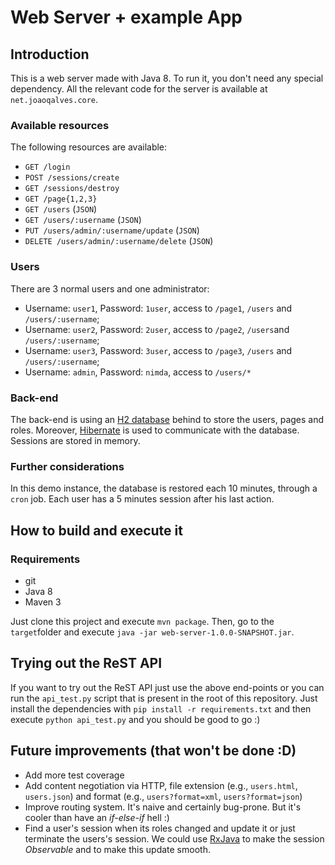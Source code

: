 # Web Server + example App

## Introduction

This is a web server made with Java 8. To run it, you don't need any special dependency. All the relevant code for the server is available at ``net.joaoqalves.core``.


### Available resources

The following resources are available:

+ ``GET /login``
+ ``POST /sessions/create``
+ ``GET /sessions/destroy``
+ ``GET /page{1,2,3}``
+ ``GET /users`` (``JSON``)
+ ``GET /users/:username`` (``JSON``)
+ ``PUT /users/admin/:username/update`` (``JSON``)
+ ``DELETE /users/admin/:username/delete`` (``JSON``)

### Users

There are 3 normal users and one administrator:

+ Username: ``user1``, Password: ``1user``, access to ``/page1``, ``/users`` and ``/users/:username``;
+ Username: ``user2``, Password: ``2user``, access to ``/page2``, ``/users``and ``/users/:username``;
+ Username: ``user3``, Password: ``3user``, access to ``/page3``, ``/users`` and ``/users/:username``;
+ Username: ``admin``, Password: ``nimda``, access to ``/users/*``

### Back-end

The back-end is using an [H2 database](http://www.h2database.com/html/main.html) behind to store the users, pages and roles. Moreover, [Hibernate](http://hibernate.org/) is used to communicate with the database. Sessions are stored in memory.

### Further considerations

In this demo instance, the database is restored each 10 minutes, through a ``cron`` job. Each user has a 5 minutes session after his last action.

## How to build and execute it

### Requirements

+ git
+ Java 8
+ Maven 3

Just clone this project and execute ``mvn package``. Then, go to the ``target``folder and execute ``java -jar web-server-1.0.0-SNAPSHOT.jar``.

## Trying out the ReST API

If you want to try out the ReST API just use the above end-points or you can run the ``api_test.py`` script that is present in the root of this repository. Just install the dependencies with ``pip install -r requirements.txt`` and then execute ``python api_test.py`` and you should be good to go :)


## Future improvements (that won't be done :D)

+ Add more test coverage
+ Add content negotiation via HTTP, file extension (e.g., ``users.html``, ``users.json``) and format (e.g., ``users?format=xml``, ``users?format=json``)
+ Improve routing system. It's naive and certainly bug-prone. But it's cooler than have an _if-else-if_ hell :)
+ Find a user's session when its roles changed and update it or just terminate the users's session. We could use [RxJava](https://github.com/ReactiveX/RxJava) to make the session _Observable_ and to make this update smooth.

